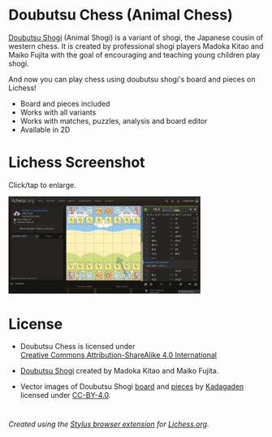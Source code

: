 # Doubutsu Chess (Animal Chess)

[Doubutsu Shogi](https://en.wikipedia.org/wiki/D%C5%8Dbutsu_sh%C5%8Dgi) (Animal Shogi)  is a variant of shogi, the Japanese cousin of western chess. It is created by professional shogi players Madoka Kitao and Maiko Fujita with the goal of encouraging and teaching young children play shogi.

And now you can play chess using doubutsu shogi's board and pieces on Lichess!

- Board and pieces included
- Works with all variants
- Works with matches, puzzles, analysis and board editor
- Available in 2D

# Lichess Screenshot
Click/tap to enlarge.

<img src="https://raw.githubusercontent.com/LuffyKudo/Doubutsu-Chess/main/Screenshot%20(Lichess).png" alt="Doubutsu animal chess shogi Lichess Screenshot Madoka Kitao Maiko Fujita Peter K Wells vs Yoshiharu Habu Check to the Ooshoo!" width="75%"/>

# License
- <p xmlns:cc="http://creativecommons.org/ns#" >Doubutsu Chess is licensed under <a href="https://creativecommons.org/licenses/by-sa/4.0/?ref=chooser-v1" target="_blank" rel="license noopener noreferrer" style="display:inline-block;">Creative Commons Attribution-ShareAlike 4.0 International<img style="height:22px!important;margin-left:3px;vertical-align:text-bottom;" src="https://mirrors.creativecommons.org/presskit/icons/cc.svg?ref=chooser-v1" alt=""><img style="height:22px!important;margin-left:3px;vertical-align:text-bottom;" src="https://mirrors.creativecommons.org/presskit/icons/by.svg?ref=chooser-v1" alt=""><img style="height:22px!important;margin-left:3px;vertical-align:text-bottom;" src="https://mirrors.creativecommons.org/presskit/icons/sa.svg?ref=chooser-v1" alt=""></a></p>

- [Doubutsu Shogi](http://shop.nekomado.com/products/list.php?category_id=20) created by Madoka Kitao and Maiko Fujita.

- Vector images of Doubutsu Shogi [board](https://github.com/Kadagaden/shogi-pieces/tree/master/boards) and [pieces](https://github.com/Kadagaden/shogi-pieces/tree/master/doubutsu) by [Kadagaden](https://github.com/Kadagaden) licensed under [CC-BY-4.0](https://choosealicense.com/licenses/cc-by-4.0).

# 
*Created using the [Stylus browser extension](https://add0n.com/stylus.html) for [Lichess.org](https://lichess.org).*
